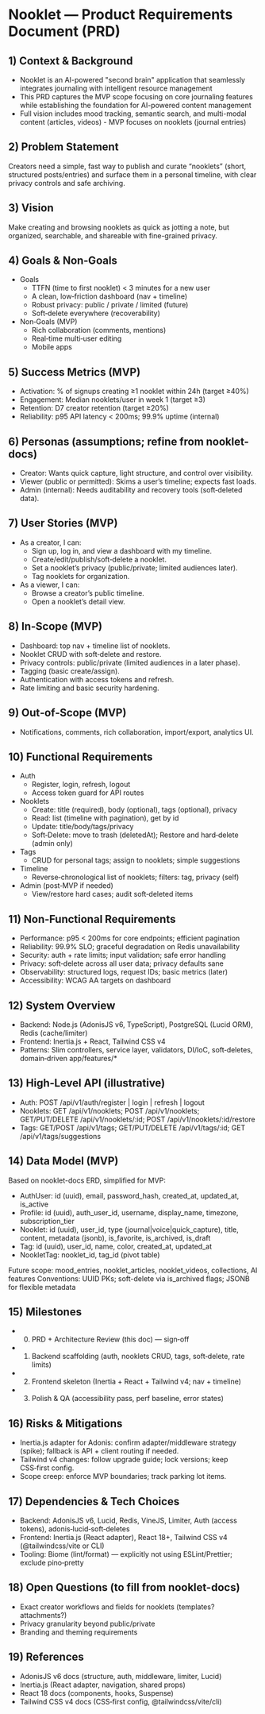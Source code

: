 # Nooklet — Product Requirements Document (PRD)

## 1) Context & Background

- Nooklet is an AI-powered "second brain" application that seamlessly integrates journaling with intelligent resource management
- This PRD captures the MVP scope focusing on core journaling features while establishing the foundation for AI-powered content management
- Full vision includes mood tracking, semantic search, and multi-modal content (articles, videos) - MVP focuses on nooklets (journal entries)

## 2) Problem Statement
Creators need a simple, fast way to publish and curate “nooklets” (short, structured posts/entries) and surface them in a personal timeline, with clear privacy controls and safe archiving.

## 3) Vision
Make creating and browsing nooklets as quick as jotting a note, but organized, searchable, and shareable with fine-grained privacy.

## 4) Goals & Non‑Goals

- Goals
  - TTFN (time to first nooklet) < 3 minutes for a new user
  - A clean, low‑friction dashboard (nav + timeline)
  - Robust privacy: public / private / limited (future)
  - Soft‑delete everywhere (recoverability)
- Non‑Goals (MVP)
  - Rich collaboration (comments, mentions)
  - Real‑time multi‑user editing
  - Mobile apps

## 5) Success Metrics (MVP)

- Activation: % of signups creating ≥1 nooklet within 24h (target ≥40%)
- Engagement: Median nooklets/user in week 1 (target ≥3)
- Retention: D7 creator retention (target ≥20%)
- Reliability: p95 API latency < 200ms; 99.9% uptime (internal)

## 6) Personas (assumptions; refine from nooklet-docs)

- Creator: Wants quick capture, light structure, and control over visibility.
- Viewer (public or permitted): Skims a user’s timeline; expects fast loads.
- Admin (internal): Needs auditability and recovery tools (soft‑deleted data).

## 7) User Stories (MVP)

- As a creator, I can:
  - Sign up, log in, and view a dashboard with my timeline.
  - Create/edit/publish/soft‑delete a nooklet.
  - Set a nooklet’s privacy (public/private; limited audiences later).
  - Tag nooklets for organization.
- As a viewer, I can:
  - Browse a creator’s public timeline.
  - Open a nooklet’s detail view.

## 8) In‑Scope (MVP)

- Dashboard: top nav + timeline list of nooklets.
- Nooklet CRUD with soft‑delete and restore.
- Privacy controls: public/private (limited audiences in a later phase).
- Tagging (basic create/assign).
- Authentication with access tokens and refresh.
- Rate limiting and basic security hardening.

## 9) Out‑of‑Scope (MVP)

- Notifications, comments, rich collaboration, import/export, analytics UI.

## 10) Functional Requirements

- Auth
  - Register, login, refresh, logout
  - Access token guard for API routes
- Nooklets
  - Create: title (required), body (optional), tags (optional), privacy
  - Read: list (timeline with pagination), get by id
  - Update: title/body/tags/privacy
  - Soft‑Delete: move to trash (deletedAt); Restore and hard‑delete (admin only)
- Tags
  - CRUD for personal tags; assign to nooklets; simple suggestions
- Timeline
  - Reverse‑chronological list of nooklets; filters: tag, privacy (self)
- Admin (post‑MVP if needed)
  - View/restore hard cases; audit soft‑deleted items

## 11) Non‑Functional Requirements

- Performance: p95 < 200ms for core endpoints; efficient pagination
- Reliability: 99.9% SLO; graceful degradation on Redis unavailability
- Security: auth + rate limits; input validation; safe error handling
- Privacy: soft‑delete across all user data; privacy defaults sane
- Observability: structured logs, request IDs; basic metrics (later)
- Accessibility: WCAG AA targets on dashboard

## 12) System Overview

- Backend: Node.js (AdonisJS v6, TypeScript), PostgreSQL (Lucid ORM), Redis (cache/limiter)
- Frontend: Inertia.js + React, Tailwind CSS v4
- Patterns: Slim controllers, service layer, validators, DI/IoC, soft‑deletes, domain‑driven app/features/*

## 13) High‑Level API (illustrative)

- Auth: POST /api/v1/auth/register | login | refresh | logout
- Nooklets: GET /api/v1/nooklets; POST /api/v1/nooklets; GET/PUT/DELETE /api/v1/nooklets/:id; POST /api/v1/nooklets/:id/restore
- Tags: GET/POST /api/v1/tags; GET/PUT/DELETE /api/v1/tags/:id; GET /api/v1/tags/suggestions

## 14) Data Model (MVP)

Based on nooklet-docs ERD, simplified for MVP:

- AuthUser: id (uuid), email, password_hash, created_at, updated_at, is_active
- Profile: id (uuid), auth_user_id, username, display_name, timezone, subscription_tier
- Nooklet: id (uuid), user_id, type (journal|voice|quick_capture), title, content, metadata (jsonb), is_favorite, is_archived, is_draft
- Tag: id (uuid), user_id, name, color, created_at, updated_at
- NookletTag: nooklet_id, tag_id (pivot table)

Future scope: mood_entries, nooklet_articles, nooklet_videos, collections, AI features
Conventions: UUID PKs; soft-delete via is_archived flags; JSONB for flexible metadata

## 15) Milestones

- 0. PRD + Architecture Review (this doc) — sign‑off
- 1. Backend scaffolding (auth, nooklets CRUD, tags, soft‑delete, rate limits)
- 2. Frontend skeleton (Inertia + React + Tailwind v4; nav + timeline)
- 3. Polish & QA (accessibility pass, perf baseline, error states)

## 16) Risks & Mitigations

- Inertia.js adapter for Adonis: confirm adapter/middleware strategy (spike); fallback is API + client routing if needed.
- Tailwind v4 changes: follow upgrade guide; lock versions; keep CSS‑first config.
- Scope creep: enforce MVP boundaries; track parking lot items.

## 17) Dependencies & Tech Choices

- Backend: AdonisJS v6, Lucid, Redis, VineJS, Limiter, Auth (access tokens), adonis‑lucid‑soft‑deletes
- Frontend: Inertia.js (React adapter), React 18+, Tailwind CSS v4 (@tailwindcss/vite or CLI)
- Tooling: Biome (lint/format) — explicitly not using ESLint/Prettier; exclude pino‑pretty

## 18) Open Questions (to fill from nooklet-docs)

- Exact creator workflows and fields for nooklets (templates? attachments?)
- Privacy granularity beyond public/private
- Branding and theming requirements

## 19) References

- AdonisJS v6 docs (structure, auth, middleware, limiter, Lucid)
- Inertia.js (React adapter, navigation, shared props)
- React 18 docs (components, hooks, Suspense)
- Tailwind CSS v4 docs (CSS‑first config, @tailwindcss/vite/cli)
